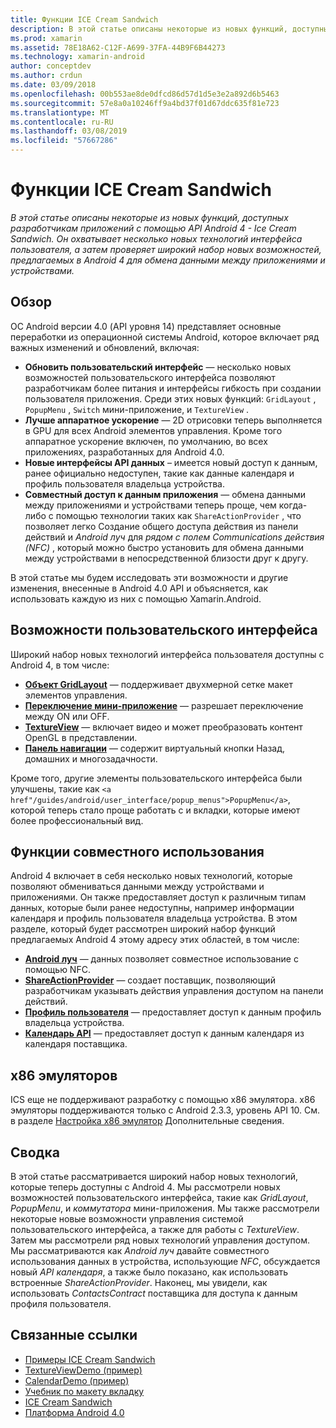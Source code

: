 ```yaml
---
title: Функции ICE Cream Sandwich
description: В этой статье описаны некоторые из новых функций, доступных разработчикам приложений с помощью API Android 4 - Ice Cream Sandwich. Он охватывает несколько новых технологий интерфейса пользователя, а затем проверяет широкий набор новых возможностей, предлагаемых в Android 4 для обмена данными между приложениями и устройствами.
ms.prod: xamarin
ms.assetid: 78E18A62-C12F-A699-37FA-44B9F6B44273
ms.technology: xamarin-android
author: conceptdev
ms.author: crdun
ms.date: 03/09/2018
ms.openlocfilehash: 00b553ae8de0dfcd86d57d1d5e3e2a892d6b5463
ms.sourcegitcommit: 57e8a0a10246ff9a4bd37f01d67ddc635f81e723
ms.translationtype: MT
ms.contentlocale: ru-RU
ms.lasthandoff: 03/08/2019
ms.locfileid: "57667286"
---
```

# <a name="ice-cream-sandwich-features"></a>Функции ICE Cream Sandwich

_В этой статье описаны некоторые из новых функций, доступных разработчикам приложений с помощью API Android 4 - Ice Cream Sandwich. Он охватывает несколько новых технологий интерфейса пользователя, а затем проверяет широкий набор новых возможностей, предлагаемых в Android 4 для обмена данными между приложениями и устройствами._

## <a name="overview"></a>Обзор

ОС Android версии 4.0 (API уровня 14) представляет основные переработки из операционной системы Android, которое включает ряд важных изменений и обновлений, включая:

-   **Обновить пользовательский интерфейс** — несколько новых возможностей пользовательского интерфейса позволяют разработчикам более питания и интерфейсы гибкость при создании пользователя приложения. Среди этих новых функций: `GridLayout` , `PopupMenu` , `Switch` мини-приложение, и `TextureView` . 
-   **Лучше аппаратное ускорение** — 2D отрисовки теперь выполняется в GPU для всех Android элементов управления. Кроме того аппаратное ускорение включен, по умолчанию, во всех приложениях, разработанных для Android 4.0. 
-   **Новые интерфейсы API данных** – имеется новый доступ к данным, ранее официально недоступен, такие как данные календаря и профиль пользователя владельца устройства. 
-   **Совместный доступ к данным приложения** — обмена данными между приложениями и устройствами теперь проще, чем когда-либо с помощью технологии таких как `ShareActionProvider` , что позволяет легко Создание общего доступа действия из панели действий и *Android луч* для *рядом с полем Communications действия (NFC)* , который можно быстро установить для обмена данными между устройствами в непосредственной близости друг к другу. 


В этой статье мы будем исследовать эти возможности и другие изменения, внесенные в Android 4.0 API и объясняется, как использовать каждую из них с помощью Xamarin.Android.

## <a name="user-interface-features"></a>Возможности пользовательского интерфейса

Широкий набор новых технологий интерфейса пользователя доступны с Android 4, в том числе:

-   **[Объект GridLayout](~/android/user-interface/layouts/grid-layout.md)**  — поддерживает двухмерной сетке макет элементов управления. 
-   **[Переключение мини-приложение](~/android/user-interface/controls/switch.md)**  — разрешает переключение между ON или OFF. 
-   **[TextureView](~/android/user-interface/controls/texture-view.md)**  — включает видео и может преобразовать контент OpenGL в представлении. 
-   **[Панель навигации](~/android/user-interface/controls/navigation-bar.md)**  — содержит виртуальный кнопки Назад, домашних и многозадачности. 


Кроме того, другие элементы пользовательского интерфейса были улучшены, такие как `<a href"/guides/android/user_interface/popup_menus">PopupMenu</a>`, которой теперь стало проще работать с и вкладки, которые имеют более профессиональный вид.

## <a name="sharing-features"></a>Функции совместного использования

Android 4 включает в себя несколько новых технологий, которые позволяют обмениваться данными между устройствами и приложениями. Он также предоставляет доступ к различным типам данных, которые были ранее недоступны, например информации календаря и профиль пользователя владельца устройства. В этом разделе, который будет рассмотрен широкий набор функций предлагаемых Android 4 этому адресу этих областей, в том числе:

-  **[Android луч](~/android/platform/android-beam.md)**  — данных позволяет совместное использование с помощью NFC.
-   **[ShareActionProvider](~/android/user-interface/controls/action-bar.md)**  — создает поставщик, позволяющий разработчикам указывать действия управления доступом на панели действий. 
-   **[Профиль пользователя](~/android/user-interface/user-profile.md)**  — предоставляет доступ к данным профиль владельца устройства. 
-   **[Календарь API](~/android/user-interface/controls/calendar.md)**  — предоставляет доступ к данным календаря из календаря поставщика. 

## <a name="x86-emulators"></a>x86 эмуляторов

ICS еще не поддерживают разработку с помощью x86 эмулятора. x86 эмуляторы поддерживаются только с Android 2.3.3, уровень API 10. См. в разделе [Настройка x86 эмулятор](~/android/get-started/installation/android-emulator/index.md) Дополнительные сведения.

## <a name="summary"></a>Сводка

В этой статье рассматривается широкий набор новых технологий, которые теперь доступны с Android 4. Мы рассмотрели новых возможностей пользовательского интерфейса, такие как *GridLayout*, *PopupMenu*, и *коммутатора* мини-приложения. Мы также рассмотрели некоторые новые возможности управления системой пользовательского интерфейса, а также для работы с *TextureView*. Затем мы рассмотрели ряд новых технологий управления доступом. Мы рассматриваются как *Android луч* давайте совместного использования данных в устройства, использующие *NFC*, обсуждается новый *API календаря*, а также было показано, как использовать встроенные  *ShareActionProvider*.
Наконец, мы увидели, как использовать *ContactsContract* поставщика для доступа к данным профиля пользователя.



## <a name="related-links"></a>Связанные ссылки

- [Примеры ICE Cream Sandwich](https://developer.xamarin.com/samples/monodroid/PlatformFeatures/ICS_Samples/)
- [TextureViewDemo (пример)](https://developer.xamarin.com/samples/monodroid/TextureViewDemo/)
- [CalendarDemo (пример)](https://developer.xamarin.com/samples/monodroid/CalendarDemo/)
- [Учебник по макету вкладку](~/android/user-interface/layouts/tab-layout/index.md)
- [ICE Cream Sandwich](https://developer.android.com/about/versions/android-4.0-highlights.html)
- [Платформа Android 4.0](https://developer.android.com/about/versions/android-4.0.html)
